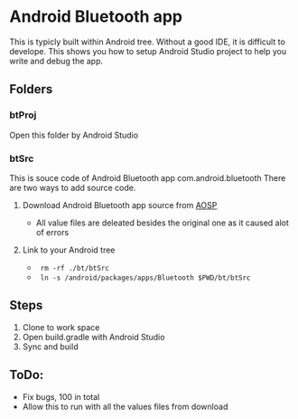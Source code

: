 # Android Bluetooth app
This is typicly built within Android tree. Without a good IDE, it is difficult to develope. This shows you how to setup Android Studio project to help you write and debug the app.
## Folders 
### btProj
Open this folder by Android Studio

### btSrc
This is souce code of Android Bluetooth app com.android.bluetooth
There are two ways to add source code.
1. Download Android Bluetooth app source from [AOSP](https://android.googlesource.com/platform/packages/apps/Bluetooth/+/refs/tags/android-vts-9.0_r10)
   * All value files are deleated besides the original one as it caused alot of errors

2. Link to your Android tree
   * ``` rm -rf ./bt/btSrc```
   * ``` ln -s /android/packages/apps/Bluetooth $PWD/bt/btSrc```
## Steps
1. Clone to work space
2. Open build.gradle with Android Studio
3. Sync and build

## ToDo:
* Fix bugs, 100 in total
* Allow this to run with all the values files from download
